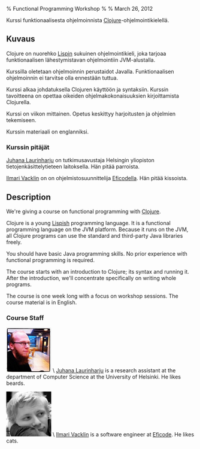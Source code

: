 % Functional Programming Workshop
% 
% March 26, 2012

Kurssi funktionaalisesta ohjelmoinnista
[Clojure][clojure]-ohjelmointikielellä.

## Kuvaus

Clojure on nuorehko [Lispin][lisp] sukuinen ohjelmointikieli, joka tarjoaa
funktionaalisen lähestymistavan ohjelmointiin JVM-alustalla.

Kurssilla oletetaan ohjelmoinnin perustaidot Javalla. Funktionaalisen
ohjelmoinnin ei tarvitse olla ennestään tuttua.

Kurssi alkaa johdatuksella Clojuren käyttöön ja syntaksiin. Kurssin
tavoitteena on opettaa oikeiden ohjelmakokonaisuuksien kirjoittamista
Clojurella.

Kurssi on viikon mittainen. Opetus keskittyy harjoitusten ja ohjelmien
tekemiseen.

Kurssin materiaali on englanniksi.

### Kurssin pitäjät

[Juhana Laurinharju][juhana] on tutkimusavustaja Helsingin yliopiston
tietojenkäsittelytieteen laitoksella. Hän pitää parroista.

[Ilmari Vacklin][ilmari] on on ohjelmistosuunnittelija <a
href="http://eficode.com">Eficodella</a>. Hän pitää kissoista.

## Description

We're giving a course on functional programming with [Clojure][clojure].

Clojure is a young [Lispish][lisp] programming language. It is a functional
programming language on the JVM platform. Because it runs on the JVM, all
Clojure programs can use the standard and third-party Java libraries freely.

You should have basic Java programming skills. No prior experience with
functional programming is required.

The course starts with an introduction to Clojure; its syntax and running it.
After the introduction, we'll concentrate specifically on writing whole
programs.

The course is one week long with a focus on workshop sessions. The course
material is in English.

### Course Staff

![photo of juhana] \ [Juhana Laurinharju][juhana] is a research assistant at
the department of Computer Science at the University of Helsinki. He likes
beards.

![photo of ilmari] \ [Ilmari Vacklin][ilmari] is a software engineer at [Eficode][eficode]. He
likes cats.

[clojure]: http://clojure.org
[lisp]: http://en.wikipedia.org/wiki/Lisp_%28programming_language%29

[juhana]: http://cs.helsinki.fi/people/juhana.laurinharju
[ilmari]: http://about.me/wolverian
[eficode]: http://eficode.com

[photo of juhana]: img/juhana.jpg
[photo of ilmari]: img/ilmari.jpg
